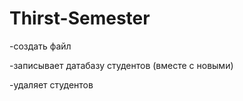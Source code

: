 # Thirst-Semester

-создать файл

-записывает датабазу студентов (вместе с новыми)

-удаляет студентов
